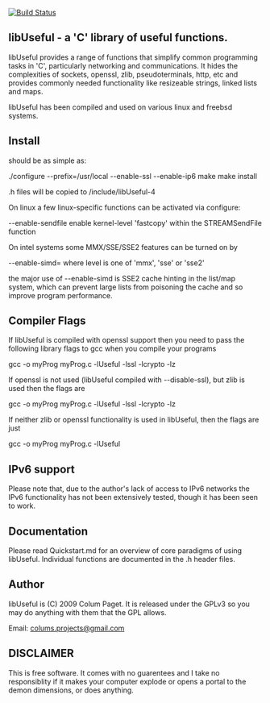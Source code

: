 [![Build Status](https://travis-ci.com/ColumPaget/libUseful.svg?branch=master)](https://travis-ci.com/ColumPaget/libUseful)

libUseful - a 'C' library of useful functions. 
-----------------------------------------------

libUseful provides a range of functions that simplify common programming tasks in 'C', particularly networking and communications. It hides the complexities of sockets, openssl, zlib, pseudoterminals, http, etc and provides commonly needed functionality like resizeable strings, linked lists and maps. 

libUseful has been compiled and used on various linux and freebsd systems.

Install
-------

should be as simple as:

./configure --prefix=/usr/local --enable-ssl --enable-ip6 
make
make install

.h files will be copied to <prefix>/include/libUseful-4

On linux a few linux-specific functions can be activated via configure:

--enable-sendfile   enable kernel-level 'fastcopy' within the STREAMSendFile function

On intel systems some MMX/SSE/SSE2 features can be turned on by

--enable-simd=<level>    where level is one of 'mmx', 'sse' or 'sse2'

the major use of --enable-simd is SSE2 cache hinting in the list/map system, which can prevent large lists from poisoning the cache and so improve program performance.

Compiler Flags
--------------

If libUseful is compiled with openssl support then you need to pass the following library flags to gcc when you compile your programs

gcc -o myProg myProg.c -lUseful -lssl -lcrypto -lz

If openssl is not used (libUseful compiled with --disable-ssl), but zlib is used then the flags are

gcc -o myProg myProg.c -lUseful -lssl -lcrypto -lz

If neither zlib or openssl functionality is used in libUseful, then the flags are just

gcc -o myProg myProg.c -lUseful 


IPv6 support
------------

Please note that, due to the author's lack of access to IPv6 networks the IPv6 functionality has not been extensively tested, though it has been seen to work.


Documentation
-------------

Please read Quickstart.md for an overview of core paradigms of using libUseful. Individual functions are documented in the .h header files.


Author
------
libUseful is (C) 2009 Colum Paget. It is released under the GPLv3 so you may do anything with them that the GPL allows.

Email: colums.projects@gmail.com


DISCLAIMER
----------
This is free software. It comes with no guarentees and I take no responsiblity if it makes your computer explode or opens a portal to the demon dimensions, or does anything.

